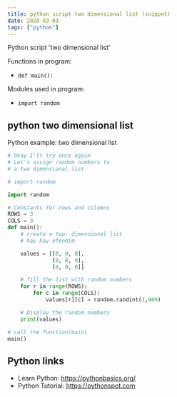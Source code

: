 ```yaml
---
title: python script two dimensional list (snippet)
date: 2020-03-03
tags: ["python"]
---
```

Python script 'two dimensional list'

Functions in program: 
* `def main():`

Modules used in program: 
* `import random`

## python two dimensional list

Python example: two dimensional list

```python
# Okay I'll try once again
# Let's assign random numbers to
# a two dimensional list

# import random

import random

# Constants for rows and columns
ROWS = 3
COLS = 3
def main():
    # create a two- dimensional list
    # hay hay efendim

    values = [[0, 0, 0],
              [0, 0, 0],
              [0, 0, 0]]

    # fill the list with random numbers
    for r in range(ROWS):
        for c in range(COLS):
            values[r][c] = random.randint(1,900)

    # Display the random numbers
    print(values)

# call the function(main)
main()

```

## Python links

- Learn Python: https://pythonbasics.org/
- Python Tutorial: https://pythonspot.com
